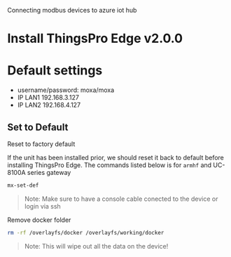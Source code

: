 Connecting modbus devices to azure iot hub

# Install ThingsPro Edge v2.0.0

# Default settings 
  - username/password:  moxa/moxa
  - IP LAN1 192.168.3.127 
  - IP LAN2 192.168.4.127



## Set to Default

Reset to factory default

If the unit has been installed prior, we should reset it back to default before installing ThingsPro Edge. The commands listed below is for `armhf` and UC-8100A series gateway

```sh
mx-set-def
```

> Note: Make sure to have a console cable conected to the device or login via ssh

Remove docker folder
```sh
rm -rf /overlayfs/docker /overlayfs/working/docker
```

> Note: This will wipe out all the data on the device!
